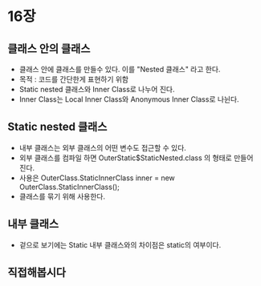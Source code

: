 # 16장

## 클래스 안의 클래스
- 클래스 안에 클래스를 만들수 있다. 이를 "Nested 클래스" 라고 한다.
- 목적 : 코드를 간단한게 표현하기 위함
- Static nested 클래스와 Inner Class로 나누어 진다.
- Inner Class는 Local Inner Class와 Anonymous Inner Class로 나뉜다.

## Static nested 클래스
- 내부 클래스는 외부 클래스의 어떤 변수도 접근할 수 있다.
- 외부 클래스를 컴파일 하면 OuterStatic$StaticNested.class 의 형태로 만들어 진다.
- 사용은 OuterClass.StaticInnerClass inner = new OuterClass.StaticInnerClass();
- 클래스를 묶기 위해 사용한다.

## 내부 클래스
- 겉으로 보기에는 Static 내부 클래스와의 차이점은 static의 여부이다.

## 직접해봅시다

